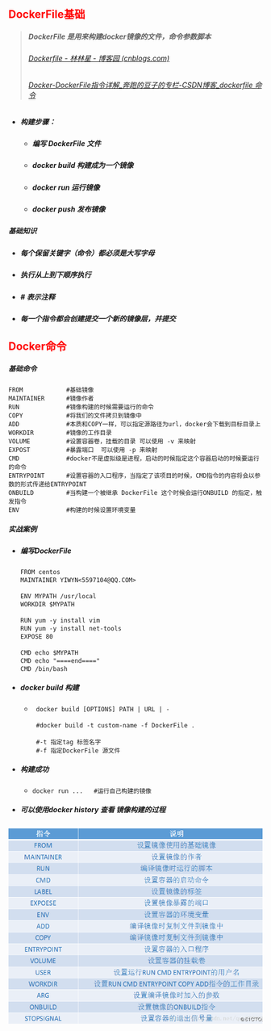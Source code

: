## <font color='red'>DockerFile基础</font>



> ##### DockerFile 是用来构建docker镜像的文件，命令参数脚本
>
> ###### [Dockerfile - 林林星 - 博客园 (cnblogs.com)](https://www.cnblogs.com/lxlhelloworld/p/14286490.html)
>
> ###### [Docker-DockerFile指令详解_奔跑的豆子的专栏-CSDN博客_dockerfile 命令](https://blog.csdn.net/y472360651/article/details/81289141)



- ##### 构建步骤：

  - ##### 编写 DockerFile 文件

  - ##### docker build 构建成为一个镜像

  - ##### docker run 运行镜像

  - ##### docker push 发布镜像





##### 基础知识

- ##### 每个保留关键字（命令）都必须是大写字母

- ##### 执行从上到下顺序执行

- ##### #  表示注释

- ##### 每一个指令都会创建提交一个新的镜像层，并提交







## <font color='red'>Docker命令</font>





##### 基础命令

```shell
FROM 			#基础镜像
MAINTAINER    	#镜像作者 
RUN 			#镜像构建的时候需要运行的命令
COPY			#将我们的文件拷贝到镜像中
ADD				#本质和COPY一样，可以指定源路径为url，docker会下载到目标目录上
WORKDIR			#镜像的工作目录
VOLUME			#设置容器卷，挂载的目录 可以使用 -v 来映射
EXPOST			#暴露端口  可以使用 -p 来映射
CMD 			#docker不是虚拟级是进程，启动的时候指定这个容器启动的时候要运行的命令 	
ENTRYPOINT		#设置容器的入口程序，当指定了该项目的时候，CMD指令的内容将会以参数的形式传递给ENTRYPOINT 
ONBUILD			#当构建一个被继承 DockerFile 这个时候会运行ONBUILD 的指定，触发指令
ENV				#构建的时候设置环境变量
```



##### 实战案例



- ##### 编写DockerFile

  ```shell
  FROM centos
  MAINTAINER YIWYN<5597104@QQ.COM>
  
  ENV MYPATH /usr/local
  WORKDIR $MYPATH
  
  RUN yum -y install vim
  RUN yum -y install net-tools
  EXPOSE 80
  
  CMD echo $MYPATH
  CMD echo "====end===="
  CMD /bin/bash
  ```

  

- ##### docker build 构建

  - ```shell
     docker build [OPTIONS] PATH | URL | -
     
     #docker build -t custom-name -f DockerFile .
     
     #-t 指定tag 标签名字
     #-f 指定DockerFile 源文件
    ```

- ##### 构建成功

  - ```shell
    docker run ...   #运行自己构建的镜像
    ```





- ##### 可以使用docker  history 查看 镜像构建的过程



















<img src="DockerFile.assets/QQ%E6%88%AA%E5%9B%BE20210109111041.png" alt="dockerfile指令" style="zoom: 80%;" />



